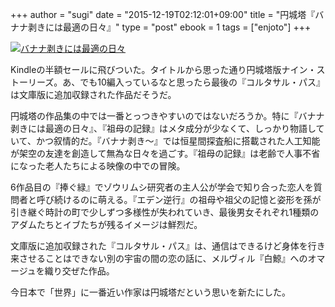 +++
author = "sugi"
date = "2015-12-19T02:12:01+09:00"
title = "円城塔『バナナ剥きには最適の日々』"
type = "post"
ebook = 1
tags = ["enjoto"]
+++

<a href="http://www.amazon.co.jp/exec/obidos/ASIN/B00KID932A/chezsugi-22/ref=nosim/" name="amazletlink" target="_blank"><img src="http://ecx.images-amazon.com/images/I/51jwUAdPweL.jpg" alt="バナナ剥きには最適の日々" style="border: none;" class="alignleft" /></a>

Kindleの半額セールに飛びついた。タイトルから思った通り円城塔版ナイン・ストーリーズ。あ、でも10編入っているなと思ったら最後の『コルタサル・パス』は文庫版に追加収録された作品だそうだ。

円城塔の作品集の中では一番とっつきやすいのではないだろうか。特に『バナナ剥きには最適の日々』、『祖母の記録』はメタ成分が少なくて、しっかり物語していて、かつ叙情的だ。『バナナ剥き〜』では恒星間探査船に搭載された人工知能が架空の友達を創造して無為な日々を過ごす。『祖母の記録』は老齢で人事不省になった老人たちによる映像の中での冒険。

6作品目の『捧ぐ緑』でゾウリムシ研究者の主人公が学会で知り合った恋人を質問者と呼び続けるのに萌える。『エデン逆行』の祖母や祖父の記憶と姿形を孫が引き継ぐ時計の町で少しずつ多様性が失われていき、最後男女それぞれ1種類のアダムたちとイブたちが残るイメージは鮮烈だ。

文庫版に追加収録された『コルタサル・パス』は、通信はできるけど身体を行き来させることはできない別の宇宙の間の恋の話に、メルヴィル『白鯨』へのオマージュを織り交ぜた作品。

今日本で「世界」に一番近い作家は円城塔だという思いを新たにした。





